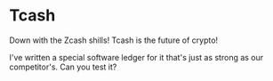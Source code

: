 # Tcash

Down with the Zcash shills! Tcash is the future of crypto!

I've written a special software ledger for it that's just as strong as our competitor's. Can you test it?
